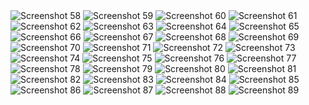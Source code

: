 <!DOCTYPE html>
<html lang="en">
<head>
    <meta charset="UTF-8">
    <meta name="viewport" content="width=device-width, initial-scale=1.0">
  
</head>
<body>
    <img src="RESULT ANALYZER SYSTEM/Screenshot (58).png" alt="Screenshot 58">
    <img src="RESULT ANALYZER SYSTEM/Screenshot (59).png" alt="Screenshot 59">
    <img src="RESULT ANALYZER SYSTEM/Screenshot (60).png" alt="Screenshot 60">
    <img src="RESULT ANALYZER SYSTEM/Screenshot (61).png" alt="Screenshot 61">
    <img src="RESULT ANALYZER SYSTEM/Screenshot (62).png" alt="Screenshot 62">
    <img src="RESULT ANALYZER SYSTEM/Screenshot (63).png" alt="Screenshot 63">
    <img src="RESULT ANALYZER SYSTEM/Screenshot (64).png" alt="Screenshot 64">
    <img src="RESULT ANALYZER SYSTEM/Screenshot (65).png" alt="Screenshot 65">
    <img src="RESULT ANALYZER SYSTEM/Screenshot (66).png" alt="Screenshot 66">
    <img src="RESULT ANALYZER SYSTEM/Screenshot (67).png" alt="Screenshot 67">
    <img src="RESULT ANALYZER SYSTEM/Screenshot (68).png" alt="Screenshot 68">
    <img src="RESULT ANALYZER SYSTEM/Screenshot (69).png" alt="Screenshot 69">
    <img src="RESULT ANALYZER SYSTEM/Screenshot (70).png" alt="Screenshot 70">
    <img src="RESULT ANALYZER SYSTEM/Screenshot (71).png" alt="Screenshot 71">
    <img src="RESULT ANALYZER SYSTEM/Screenshot (72).png" alt="Screenshot 72">
    <img src="RESULT ANALYZER SYSTEM/Screenshot (73).png" alt="Screenshot 73">
    <img src="RESULT ANALYZER SYSTEM/Screenshot (74).png" alt="Screenshot 74">
    <img src="RESULT ANALYZER SYSTEM/Screenshot (75).png" alt="Screenshot 75">
    <img src="RESULT ANALYZER SYSTEM/Screenshot (76).png" alt="Screenshot 76">
    <img src="RESULT ANALYZER SYSTEM/Screenshot (77).png" alt="Screenshot 77">
    <img src="RESULT ANALYZER SYSTEM/Screenshot (78).png" alt="Screenshot 78">
    <img src="RESULT ANALYZER SYSTEM/Screenshot (79).png" alt="Screenshot 79">
    <img src="RESULT ANALYZER SYSTEM/Screenshot (80).png" alt="Screenshot 80">
    <img src="RESULT ANALYZER SYSTEM/Screenshot (81).png" alt="Screenshot 81">
    <img src="RESULT ANALYZER SYSTEM/Screenshot (82).png" alt="Screenshot 82">
    <img src="RESULT ANALYZER SYSTEM/Screenshot (83).png" alt="Screenshot 83">
    <img src="RESULT ANALYZER SYSTEM/Screenshot (84).png" alt="Screenshot 84">
    <img src="RESULT ANALYZER SYSTEM/Screenshot (85).png" alt="Screenshot 85">
    <img src="RESULT ANALYZER SYSTEM/Screenshot (86).png" alt="Screenshot 86">
    <img src="RESULT ANALYZER SYSTEM/Screenshot (87).png" alt="Screenshot 87">
    <img src="RESULT ANALYZER SYSTEM/Screenshot (88).png" alt="Screenshot 88">
    <img src="RESULT ANALYZER SYSTEM/Screenshot (89).png" alt="Screenshot 89">
</body>
</html>
